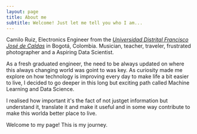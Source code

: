 ```yaml
---
layout: page
title: About me
subtitle: Welcome! Just let me tell you who I am...
---
```


Camilo Ruiz, Electronics Engineer from the [*Universidad Distrital Francisco José de Caldas*](https://www.udistrital.edu.co) in Bogotá, Colombia. Musician, teacher, traveler, frustrated photographer and a Aspiring Data Scientist.

As a fresh graduated engineer, the need to be always updated on where this always changing world was goint to was key. As curiosity made me explore on how technology is improving every day to make life a bit easier to live, I decided to go deeper in this long but exciting path called Machine Learning and Data Science.

I realised how important it's the fact of not justget information but understand it, translate it and make it useful and in some way contribute to make this worlda better place to live.

Welcome to my page! This is my journey.
